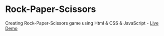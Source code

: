# Rock-Paper-Scissors
Creating Rock-Paper-Scissors game using Html &amp; CSS &amp; JavaScript - [Live Demo](https://rexlinus.github.io/Rock-Paper-Scissors/)

